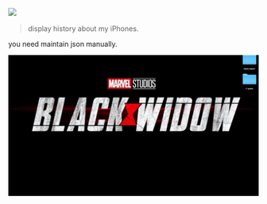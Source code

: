 [![](https://img.shields.io/badge/version-v0.1-green)](./My%20iPhones.alfredworkflow)

> display history about my iPhones.

you need maintain json manually.

![](./screenshot.gif)


